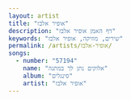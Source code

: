 ```yaml
---
layout: artist
title: "אופיר אלבז"
description: "דף האמן אופיר אלבז"
keywords: "שירים, מוזיקה, אופיר אלבז"
permalink: /artists/אופיר-אלבז/
songs:
  - number: "57194"
    name: "אלוקים נתן לך במתנה"
    album: "סינגלים"
    artist: "אופיר אלבז"
---
```


